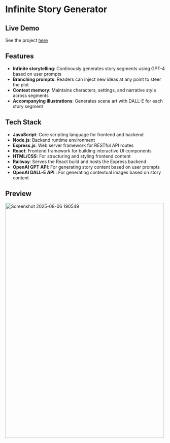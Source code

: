 # Infinite Story Generator

## Live Demo
See the project [here](https://infinite-story.up.railway.app/)

## Features
- **Infinite storytelling**: Continously generates story segments using GPT-4 based on user prompts
- **Branching prompts**: Readers can inject new ideas at any point to steer the plot
- **Context memory**: Maintains characters, settings, and narrative style across segments
- **Accompanying illustrations**: Generates scene art with DALL-E for each story segment

## Tech Stack
- **JavaScript**: Core scripting language for frontend and backend
- **Node.js**: Backend runtime environment
- **Express.js**: Web server framework for RESTful API routes
- **React**: Frontend framework for building interactive UI components
- **HTML/CSS**: For structuring and styling frontend content
- **Railway**: Serves the React build and hosts the Express backend
- **OpenAI GPT API**: For generating story content based on user prompts
- **OpenAI DALL-E API** : For generating contextual images based on story content

## Preview
<img width="500" height="740" alt="Screenshot 2025-08-06 190549" src="https://github.com/user-attachments/assets/3065a684-ca10-4828-acef-c2742205d989" />


